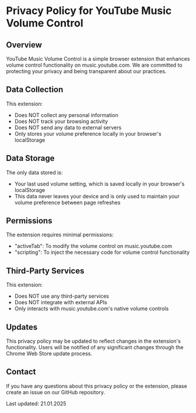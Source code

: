 # Privacy Policy for YouTube Music Volume Control

## Overview

YouTube Music Volume Control is a simple browser extension that enhances volume control functionality on music.youtube.com. We are committed to protecting your privacy and being transparent about our practices.

## Data Collection

This extension:

- Does NOT collect any personal information
- Does NOT track your browsing activity
- Does NOT send any data to external servers
- Only stores your volume preference locally in your browser's localStorage

## Data Storage

The only data stored is:

- Your last used volume setting, which is saved locally in your browser's localStorage
- This data never leaves your device and is only used to maintain your volume preference between page refreshes

## Permissions

The extension requires minimal permissions:

- "activeTab": To modify the volume control on music.youtube.com
- "scripting": To inject the necessary code for volume control functionality

## Third-Party Services

This extension:

- Does NOT use any third-party services
- Does NOT integrate with external APIs
- Only interacts with music.youtube.com's native volume controls

## Updates

This privacy policy may be updated to reflect changes in the extension's functionality. Users will be notified of any significant changes through the Chrome Web Store update process.

## Contact

If you have any questions about this privacy policy or the extension, please create an issue on our GitHub repository.

Last updated: 21.01.2025

